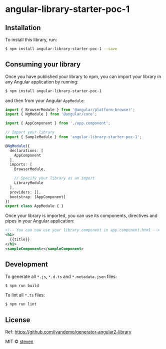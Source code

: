# angular-library-starter-poc-1

## Installation

To install this library, run:

```bash
$ npm install angular-library-starter-poc-1 --save
```

## Consuming your library

Once you have published your library to npm, you can import your library in any Angular application by running:

```bash
$ npm install angular-library-starter-poc-1
```

and then from your Angular `AppModule`:

```typescript
import { BrowserModule } from '@angular/platform-browser';
import { NgModule } from '@angular/core';

import { AppComponent } from './app.component';

// Import your library
import { SampleModule } from 'angular-library-starter-poc-1';

@NgModule({
  declarations: [
    AppComponent
  ],
  imports: [
    BrowserModule,

    // Specify your library as an import
    LibraryModule
  ],
  providers: [],
  bootstrap: [AppComponent]
})
export class AppModule { }
```

Once your library is imported, you can use its components, directives and pipes in your Angular application:

```xml
<!-- You can now use your library component in app.component.html -->
<h1>
  {{title}}
</h1>
<sampleComponent></sampleComponent>
```

## Development

To generate all `*.js`, `*.d.ts` and `*.metadata.json` files:

```bash
$ npm run build
```

To lint all `*.ts` files:

```bash
$ npm run lint
```

## License
Ref: https://github.com/jvandemo/generator-angular2-library

MIT © [steven](mailto:gonghaima@hotmail.com)
